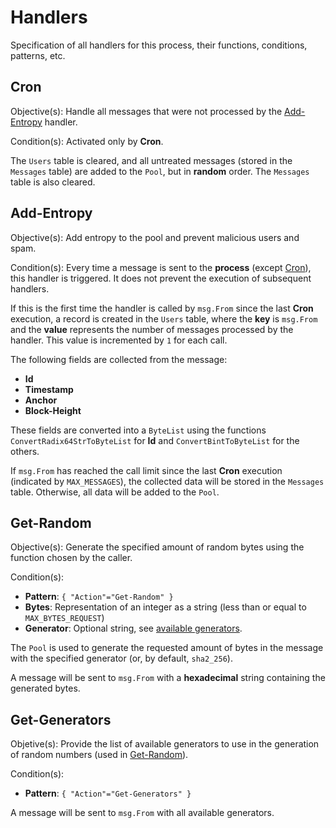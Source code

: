 # Handlers
Specification of all handlers for this process, their functions, conditions, patterns, etc.

## Cron
Objective(s): Handle all messages that were not processed by the [Add-Entropy](#add-entropy) handler.

Condition(s): Activated only by **Cron**.

The ```Users``` table is cleared, and all untreated messages (stored in the ```Messages``` table) are added to the ```Pool```, but in **random** order. The ```Messages``` table is also cleared.

## Add-Entropy
Objective(s): Add entropy to the pool and prevent malicious users and spam.

Condition(s): Every time a message is sent to the **process** (except [Cron](#cron)), this handler is triggered. It does not prevent the execution of subsequent handlers.

If this is the first time the handler is called by ```msg.From``` since the last **Cron** execution, a record is created in the ```Users``` table, where the **key** is ```msg.From``` and the **value** represents the number of messages processed by the handler. This value is incremented by ```1``` for each call.

The following fields are collected from the message:
- **Id**
- **Timestamp**
- **Anchor**
- **Block-Height**

These fields are converted into a ```ByteList``` using the functions ```ConvertRadix64StrToByteList``` for **Id** and ```ConvertBintToByteList``` for the others.

If ```msg.From``` has reached the call limit since the last **Cron** execution (indicated by ```MAX_MESSAGES```), the collected data will be stored in the ```Messages``` table. Otherwise, all data will be added to the ```Pool```.

## Get-Random
Objective(s): Generate the specified amount of random bytes using the function chosen by the caller.

Condition(s):
- **Pattern**: ```{ "Action"="Get-Random" }```
- **Bytes**: Representation of an integer as a string (less than or equal to ```MAX_BYTES_REQUEST```)
- **Generator**: Optional string, see [available generators](#get-generators).

The ```Pool``` is used to generate the requested amount of bytes in the message with the specified generator (or, by default, ```sha2_256```).

A message will be sent to ```msg.From``` with a **hexadecimal** string containing the generated bytes.

## Get-Generators
Objetive(s): Provide the list of available generators to use in the generation of random numbers (used in [Get-Random](get-random)).

Condition(s):
- **Pattern**: ```{ "Action"="Get-Generators" }```

A message will be sent to ```msg.From``` with all available generators.
